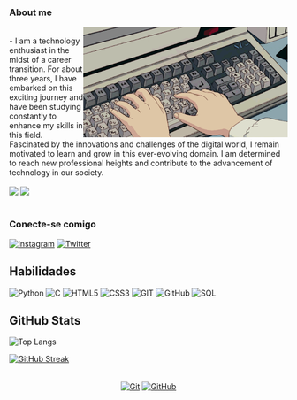 


<h3>About me</h3>
<div>
  <img src=pragramming.gif height=200 align=right>
  <br align=left>
- I am a technology enthusiast in the midst of a career transition. For about three years, I have embarked on this exciting journey and have been studying constantly to enhance my skills in this field. Fascinated by the innovations and challenges of the digital world, I remain motivated to learn and grow in this ever-evolving domain. I am determined to reach new professional heights and contribute to the advancement of technology in our society.
</div>

<div>
  <br>
  <a align="center" href="mailto:andrecampos.wnr@gmail.com"><img src="https://img.shields.io/badge/-Gmail-%23333?style=for-the-badge&logo=gmail&logoColor=white" target="_blank"></a>
  <a align="center" href="https://www.linkedin.com/in/andrefcampos/" target="_blank"><img src="https://img.shields.io/badge/-LinkedIn-%230077B5?style=for-the-badge&logo=linkedin&logoColor=white" target="_blank"></a>
</div>

#
### Conecte-se comigo

[![Instagram](https://img.shields.io/badge/Instagram-000?style=for-the-badge&logo=instagram)](https://www.instagram.com/andrefcampos/)
[![Twitter](https://img.shields.io/badge/Twitter-000?style=for-the-badge&logo=twitter)](https://twitter.com/dezaodev)

## Habilidades
![Python](https://img.shields.io/badge/Python-000?style=for-the-badge&logo=python)
![C](https://img.shields.io/badge/C-000?style=for-the-badge&logo=c)
![HTML5](https://img.shields.io/badge/HTML5-000?style=for-the-badge&logo=html5)
![CSS3](https://img.shields.io/badge/CSS3-000?style=for-the-badge&logo=css3&logoColor=264CE4)
![GIT](https://img.shields.io/badge/git-000?style=for-the-badge&logo=git&logoColor=E94D5F)
![GitHub](https://img.shields.io/badge/GitHub-000?style=for-the-badge&logo=github&logoColor=FFF)
![SQL](https://img.shields.io/badge/Mysql-000?style=for-the-badge&logo=mysql&logoColor=264CE4)

## GitHub Stats
![Top Langs](https://github-readme-stats-git-masterrstaa-rickstaa.vercel.app/api/top-langs/?username=andrefcampos&layout=compact&bg_color=000&border_color=30A3DC&title_color=E94D5F&text_color=FFF&hide_title=true)

[![GitHub Streak](https://streak-stats.demolab.com/?user=andrefcampos&theme=highcontrast&background=000&border=30A3DC&dates=FFF)](https://git.io/streak-stats)

<div align="center" style="display: inline_block"><br>
   <a href='https://github.com/Andrefcampos'><img align="center" alt="Git" height=30 
       src="https://img.shields.io/badge/GIT-E44C30?style=for-the-badge&logo=git&logoColor=white"></a>
  <a href='https://github.com/Andrefcampos'><img align="center" alt="GitHub" height=30
       src="https://img.shields.io/badge/GitHub-100000?style=for-the-badge&logo=github&logoColor=white"></a>
</div>
